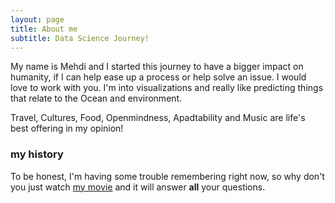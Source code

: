 ```yaml
---
layout: page
title: About me
subtitle: Data Science Journey!
---
```


My name is Mehdi and I started this journey to have a bigger impact on humanity, if I can help ease up a process or help solve an issue. I would love to work with you. I'm into visualizations and really like predicting things that relate to the Ocean and environment.  

Travel, Cultures, Food, Openmindness, Apadtability and Music are life's best offering in my opinion!
### my history

To be honest, I'm having some trouble remembering right now, so why don't you just watch [my movie](http://https://www.instagram.com/p/Bnj5FuDA-YE/) and it will answer **all** your questions.


